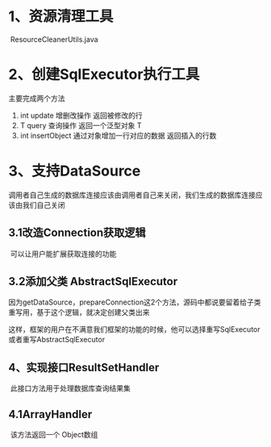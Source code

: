 #   1、资源清理工具

​	ResourceCleanerUtils.java 

#	2、创建SqlExecutor执行工具

主要完成两个方法

1. int update	增删改操作  返回被修改的行
2. T query		 查询操作	 返回一个泛型对象 T
3. int insertObject 通过对象增加一行对应的数据 返回插入的行数



#	3、支持DataSource

​	调用者自己生成的数据库连接应该由调用者自己来关闭，我们生成的数据库连接应该由我们自己关闭

##	3.1改造Connection获取逻辑

​	可以让用户能扩展获取连接的功能

##	3.2添加父类 AbstractSqlExecutor

因为getDataSource，prepareConnection这2个方法，源码中都说要留着给子类重写用，基于这个逻辑，就决定创建父类出来

这样，框架的用户在不满意我们框架的功能的时候，他可以选择重写SqlExecutor或者重写AbstractSqlExecutor

##	4、实现接口ResultSetHandler

​	此接口方法用于处理数据库查询结果集

##	4.1ArrayHandler

​	该方法返回一个 Object数组







